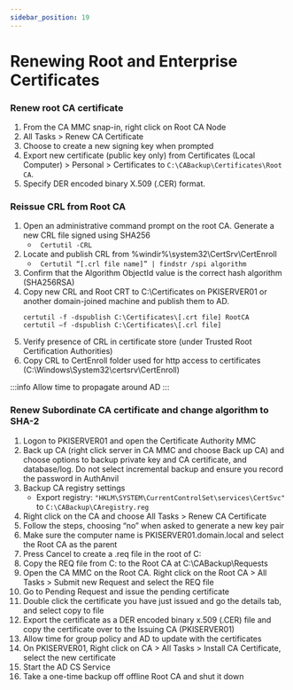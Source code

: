 ```yaml
---
sidebar_position: 19
---
```


# Renewing Root and Enterprise Certificates

### Renew root CA certificate

1. From the CA MMC snap-in, right click on Root CA Node
2. All Tasks > Renew CA Certificate
3. Choose to create a new signing key when prompted
4. Export new certificate (public key only) from Certificates (Local Computer) > Personal > Certificates to `C:\CABackup\Certificates\Root CA`. 
5. Specify DER encoded binary X.509 (.CER) format.

### Reissue CRL from Root CA

1. Open an administrative command prompt on the root CA. Generate a new CRL file signed using SHA256
	- ` Certutil -CRL`
2. Locate and publish CRL from %windir%\system32\CertSrv\CertEnroll
	- ` Certutil “[.crl file name]” | findstr /spi algorithm`
3. Confirm that the Algorithm ObjectId value is the correct hash algorithm (SHA256RSA)
4. Copy new CRL and Root CRT to C:\Certificates on PKISERVER01 or another domain-joined machine and publish them to AD.
	```
	certutil -f -dspublish C:\Certificates\[.crt file] RootCA
	certutil –f -dspublish C:\Certificates\[.crl file]
	```
5. Verify presence of CRL in certificate store (under Trusted Root Certification Authorities)
6. Copy CRL to CertEnroll folder used for http access to certificates (C:\Windows\System32\certsrv\CertEnroll)

:::info
Allow time to propagate around AD
:::

### Renew Subordinate CA certificate and change algorithm to SHA-2

1. Logon to PKISERVER01 and open the Certificate Authority MMC
2. Back up CA (right click server in CA MMC and choose Back up CA) and choose options to backup private key and CA certificate, and database/log. Do not select incremental backup and ensure you record the password in AuthAnvil
3. Backup CA registry settings
	- Export registry: `"HKLM\SYSTEM\CurrentControlSet\services\CertSvc"` to `C:\CABackup\CAregistry.reg`
4. Right click on the CA and choose All Tasks > Renew CA Certificate
5. Follow the steps, choosing “no” when asked to generate a new key pair
6. Make sure the computer name is PKISERVER01.domain.local and select the Root CA as the parent
7. Press Cancel to create a .req file in the root of C:
8. Copy the REQ file from C: to the Root CA at C:\CABackup\Requests
9. Open the CA MMC on the Root CA. Right click on the Root CA > All Tasks > Submit new Request and select the REQ file
10. Go to Pending Request and issue the pending certificate
11. Double click the certificate you have just issued and go the details tab, and select copy to file
12. Export the certificate as a DER encoded binary x.509 (.CER) file and copy the certificate over to the Issuing CA (PKISERVER01)
13. Allow time for group policy and AD to update with the certificates
14. On PKISERVER01, Right click on CA > All Tasks > Install CA Certificate, select the new certificate
15. Start the AD CS Service
16. Take a one-time backup off offline Root CA and shut it down